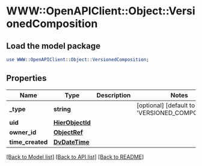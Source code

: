 # WWW::OpenAPIClient::Object::VersionedComposition

## Load the model package
```perl
use WWW::OpenAPIClient::Object::VersionedComposition;
```

## Properties
Name | Type | Description | Notes
------------ | ------------- | ------------- | -------------
**_type** | **string** |  | [optional] [default to &#39;VERSIONED_COMPOSITION&#39;]
**uid** | [**HierObjectId**](HierObjectId.md) |  | 
**owner_id** | [**ObjectRef**](ObjectRef.md) |  | 
**time_created** | [**DvDateTime**](DvDateTime.md) |  | 

[[Back to Model list]](../README.md#documentation-for-models) [[Back to API list]](../README.md#documentation-for-api-endpoints) [[Back to README]](../README.md)


